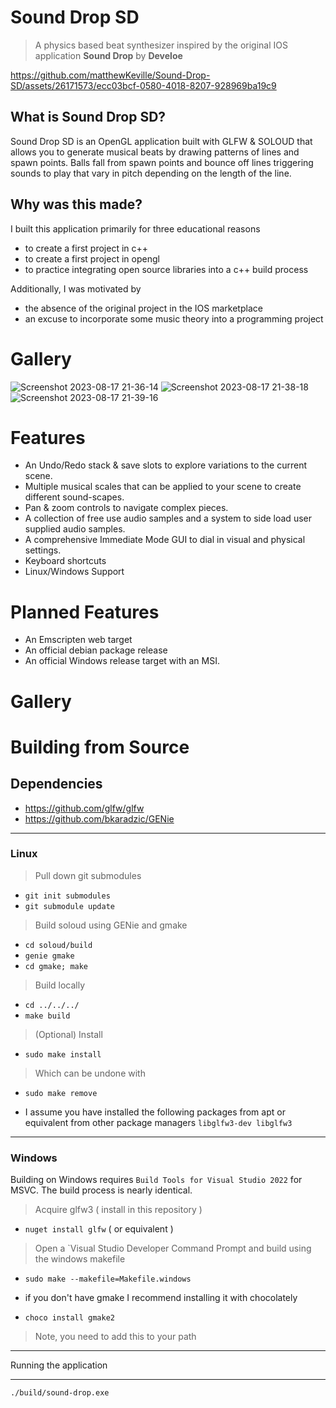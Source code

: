 # Sound Drop SD

> A physics based beat synthesizer inspired by the original IOS application **Sound Drop** by **Develoe**


https://github.com/matthewKeville/Sound-Drop-SD/assets/26171573/ecc03bcf-0580-4018-8207-928969ba19c9



## What is Sound Drop SD?

Sound Drop SD is an OpenGL application built with GLFW & SOLOUD that allows you to generate
musical beats by drawing patterns of lines and spawn points. Balls fall from spawn points and
bounce off lines triggering sounds to play that vary in pitch depending on the length of the line.

## Why was this made?

I built this application primarily for three educational reasons
  - to create a first project in c++
  - to create a first project in opengl
  - to practice integrating open source libraries into a c++ build process

Additionally, I was motivated by
  - the absence of the original project in the IOS marketplace
  - an excuse to incorporate some music theory into a programming project

# Gallery

![Screenshot 2023-08-17 21-36-14](https://github.com/matthewKeville/Sound-Drop-SD/assets/26171573/60a7f042-9913-4e6c-bf7d-1e5a5c26d6d7)
![Screenshot 2023-08-17 21-38-18](https://github.com/matthewKeville/Sound-Drop-SD/assets/26171573/f531ebb7-7426-46c8-9879-b3e6c1c11251)
![Screenshot 2023-08-17 21-39-16](https://github.com/matthewKeville/Sound-Drop-SD/assets/26171573/f1ca5524-b057-4791-9a07-ed4057930889)


# Features

- An Undo/Redo stack & save slots to explore variations to the current scene.
- Multiple musical scales that can be applied to your scene to create different sound-scapes.
- Pan & zoom controls to navigate complex pieces.
- A collection of free use audio samples and a system to side load user supplied audio samples.
- A comprehensive Immediate Mode GUI to dial in visual and physical settings.
- Keyboard shortcuts
- Linux/Windows Support

# Planned Features

- An Emscripten web target
- An official debian package release
- An official Windows release target with an MSI.

# Gallery
<line manipulation video>
<spawner manipulation video>
<Configuration and Help Menu Screenshot>

# Building from Source

## Dependencies

- https://github.com/glfw/glfw
- https://github.com/bkaradzic/GENie
  
---

### Linux

> Pull down git submodules
- `git init submodules`
- `git submodule update`
> Build soloud using GENie and gmake
- `cd soloud/build`
- `genie gmake`
- `cd gmake; make`
> Build locally
- `cd ../../../`
- `make build`

> (Optional) Install
- `sudo make install`
> Which can be undone with
- `sudo make remove`

* I assume you have installed the following packages from apt or equivalent from other package managers
`libglfw3-dev libglfw3`

---

### Windows

Building on Windows requires `Build Tools for Visual Studio 2022` for MSVC.
The build process is nearly identical.

> Acquire glfw3 ( install in this repository )
- `nuget install glfw` ( or equivalent )
> Open a `Visual Studio Developer Command Prompt and build using the windows makefile
- `sudo make --makefile=Makefile.windows`

* if you don't have gmake I recommend installing it with chocolately
- `choco install gmake2`
> Note, you need to add this to your path

---

Running the application

---

`./build/sound-drop.exe`




